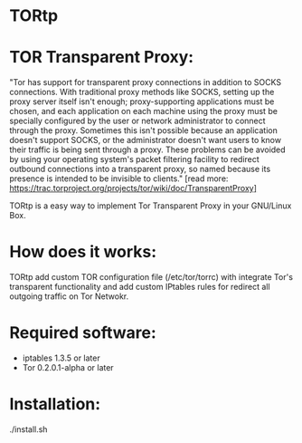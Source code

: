 TORtp
=====

# TOR Transparent Proxy:

"Tor has support for transparent proxy connections in addition to SOCKS connections. With traditional proxy methods like SOCKS, setting up the proxy server 
itself isn't enough; proxy-supporting applications must be chosen, and each application on each machine using the proxy must be specially configured by the user 
or network administrator to connect through the proxy. Sometimes this isn't possible because an application doesn't support SOCKS, or the administrator doesn't 
want users to know their traffic is being sent through a proxy. These problems can be avoided by using your operating system's packet filtering facility to 
redirect outbound connections into a transparent proxy, so named because its presence is intended to be invisible to clients." 
[read more: https://trac.torproject.org/projects/tor/wiki/doc/TransparentProxy]

TORtp is a easy way to implement Tor Transparent Proxy in your GNU/Linux Box.

# How does it works:

TORtp add custom TOR configuration file (/etc/tor/torrc) with integrate Tor's transparent functionality and add custom IPtables rules for redirect all outgoing 
traffic on Tor Netwokr.

# Required software:

 * iptables 1.3.5 or later
 * Tor 0.2.0.1-alpha or later  

# Installation:

./install.sh
